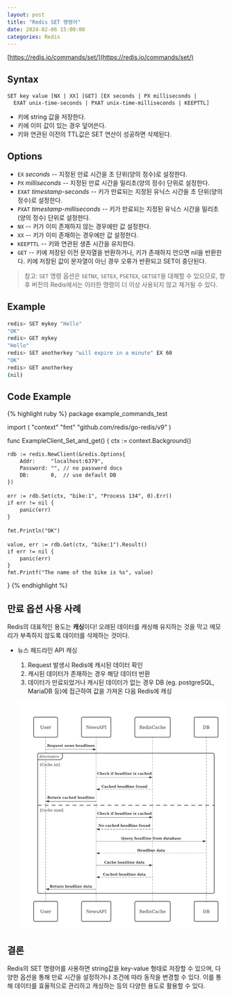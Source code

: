 ```yaml
---
layout: post
title: "Redis SET 명령어"
date: 2024-02-06 15:00:00
categories: Redis
---
```


[https://redis.io/commands/set/](https://redis.io/commands/set/)

## Syntax

```
SET key value [NX | XX] [GET] [EX seconds | PX milliseconds |
  EXAT unix-time-seconds | PXAT unix-time-milliseconds | KEEPTTL]
```

- 키에 string 값을 저장한다.
- 키에 이미 값이 있는 경우 덮어쓴다.
- 키와 연관된 이전의 TTL값은 SET 연산이 성공하면 삭제된다.

## Options

- `EX` _seconds_ -- 지정된 만료 시간을 초 단위(양의 정수)로 설정한다.
- `PX` _milliseconds_ -- 지정된 만료 시간을 밀리초(양의 정수) 단위로 설정한다.
- `EXAT` _timestamp-seconds_ -- 키가 만료되는 지정된 유닉스 시간을 초 단위(양의 정수)로 설정한다.
- `PXAT` _timestamp-milliseconds_ -- 키가 만료되는 지정된 유닉스 시간을 밀리초(양의 정수) 단위로 설정한다.
- `NX` -- 키가 이미 존재하지 않는 경우에만 값 설정한다.
- `XX` -- 키가 이미 존재하는 경우에만 값 설정한다.
- `KEEPTTL` -- 키와 연관된 생존 시간을 유지한다.
- `GET` -- 키에 저장된 이전 문자열을 반환하거나, 키가 존재하지 안으면 nil을 반환한다. 키에 저장된 값이 문자열이 아닌 경우 오류가 반환되고 SET이 중단된다.

> 참고: `SET` 명령 옵션은 `SETNX`, `SETEX`, `PSETEX`, `GETSET`을 대체할 수 있으므로, 향후 버전의 Redis에서는 이러한 명령이 더 이상 사용되지 않고 제거될 수 있다.

## Example

```bash
redis> SET mykey "Hello"
"OK"
redis> GET mykey
"Hello"
redis> SET anotherkey "will expire in a minute" EX 60
"OK"
redis> GET anotherkey
(nil)
```

## Code Example

{% highlight ruby %}
package example_commands_test

import (
    "context"
    "fmt"
    "github.com/redis/go-redis/v9"
)

func ExampleClient_Set_and_get() {
    ctx := context.Background()

    rdb := redis.NewClient(&redis.Options{
    	Addr:     "localhost:6379",
    	Password: "", // no password docs
    	DB:       0,  // use default DB
    })

    err := rdb.Set(ctx, "bike:1", "Process 134", 0).Err()
    if err != nil {
    	panic(err)
    }

    fmt.Println("OK")

    value, err := rdb.Get(ctx, "bike:1").Result()
    if err != nil {
    	panic(err)
    }
    fmt.Printf("The name of the bike is %s", value)

}
{% endhighlight %}

## 만료 옵션 사용 사례

Redis의 대표적인 용도는 **캐싱**이다!
오래된 데이터를 캐싱해 유지하는 것을 막고 메모리가 부족하지 않도록 데이터를 삭제하는 것이다.

- 뉴스 헤드라인 API 캐싱

  1.  Request 발생시 Redis에 캐시된 데이터 확인
  2.  캐시된 데이터가 존재하는 경우 해당 데이터 반환
  3.  데이터가 만료되었거나 캐시된 데이터가 없는 경우 DB (eg. postgreSQL, MariaDB 등)에 접근하여 값을 가져온 다음 Redis에 캐싱

  ![redis01_redis_caching_example](/assets/images/redis01_redis_caching_example.png)

## 결론

Redis의 SET 명령어를 사용하면 string값을 key-value 형태로 저장할 수 있으며, 다양한 옵션을 통해 만료 시간을 설정하거나 조건에 따라 동작을 변경할 수 있다. 이를 통해 데이터를 효율적으로 관리하고 캐싱하는 등의 다양한 용도로 활용할 수 있다.
